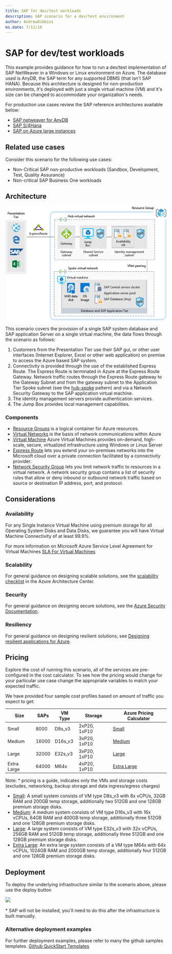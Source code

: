 ```yaml
---
title: SAP for dev/test workloads
description: SAP scenario for a dev/test environment
author: AndrewDibbins
ms.date: 7/11/18
---
```


# SAP for dev/test workloads

This example provides guidance for how to run a dev/test implementation of SAP NetWeaver in a Windows or Linux environment on Azure. The database used is AnyDB, the SAP term for any supported DBMS (that isn't SAP HANA). Because this architecture is designed for non-production environments, it's deployed with just a single virtual machine (VM) and it's size can be changed to accommodate your organization's needs.

For production use cases review the SAP reference architectures available below:

* [SAP netweaver for AnyDB][sap-netweaver]
* [SAP S/4Hana][sap-hana]
* [SAP on Azure large instances][sap-large]

## Related use cases

Consider this scenario for the following use cases:

* Non-Critical SAP non-productive workloads (Sandbox, Development, Test, Quality Assurance)
* Non-critical SAP Business One workloads

## Architecture

![Diagram](media/sap-2tier/SAP-Infra-2Tier_finalversion.png)

This scenario covers the provision of a single SAP system database and SAP application Server on a single virtual machine, the data flows through the scenario as follows:

1. Customers from the Presentation Tier use their SAP gui, or other user interfaces (Internet Explorer, Excel or other web application) on premise to access the Azure based SAP system.
2. Connectivity is provided through the use of the established Express Route. The Express Route is terminated in Azure at the Express Route Gateway. Network traffic routes through the Express Route gateway to the Gateway Subnet and from the gateway subnet to the Application Tier Spoke subnet (see the [hub-spoke][hub-spoke] pattern) and via a Network Security Gateway to the SAP application virtual machine.
3. The identity management servers provide authentication services.
4. The Jump Box provides local management capabilities.

### Components

* [Resource Groups](https://docs.microsoft.com/en-us/azure/azure-resource-manager/resource-group-overview#resource-groups) is a logical container for Azure resources.
* [Virtual Networks](https://docs.microsoft.com/en-us/azure/virtual-network/virtual-networks-overview) is the basis of network communications within Azure
* [Virtual Machine](https://docs.microsoft.com/en-us/azure/virtual-machines/windows/overview) Azure Virtual Machines provides on-demand, high-scale, secure, virtualized infrastructure using Windows or Linux Server
* [Express Route](https://docs.microsoft.com/en-us/azure/expressroute/expressroute-introduction) lets you extend your on-premises networks into the Microsoft cloud over a private connection facilitated by a connectivity provider.
* [Network Security Group](https://docs.microsoft.com/en-us/azure/virtual-network/security-overview) lets you limit network traffic to resources in a virtual network. A network security group contains a list of security rules that allow or deny inbound or outbound network traffic based on source or destination IP address, port, and protocol. 

## Considerations

### Availability

For any Single Instance Virtual Machine using premium storage for all Operating System Disks and Data Disks, we guarantee you will have Virtual Machine Connectivity of at least 99.9%.

For more information on Microsoft Azure Service Level Agreement for Virtual Machines [SLA For Virtual Machines](https://azure.microsoft.com/en-us/support/legal/sla/virtual-machines/v1_8/)

### Scalability

For general guidance on designing scalable solutions, see the [scalability checklist][scalability] in the Azure Architecture Center.

### Security

For general guidance on designing secure solutions, see the [Azure Security Documentation][security].

### Resiliency

For general guidance on designing resilient solutions, see [Designing resilient applications for Azure][resiliency].

## Pricing

Explore the cost of running this scenario, all of the services are pre-configured in the cost calculator.  To see how the pricing would change for your particular use case change the appropriate variables to match your expected traffic.

We have provided four sample cost profiles based on amount of traffic you expect to get:

|Size|SAPs|VM Type|Storage|Azure Pricing Calculator|
|----|----|-------|-------|---------------|
|Small|8000|D8s_v3|2xP20, 1xP10|[Small](https://azure.com/e/9d26b9612da9466bb7a800eab56e71d1)|
|Medium|16000|D16s_v3|3xP20, 1xP10|[Medium](https://azure.com/e/465bd07047d148baab032b2f461550cd)|
Large|32000|E32s_v3|3xP20, 1xP10|[Large](https://azure.com/e/ada2e849d68b41c3839cc976000c6931)|
Extra Large|64000|M64s|4xP20, 1xP10|[Extra Large](https://azure.com/e/975fb58a965c4fbbb54c5c9179c61cef)|

Note: * pricing is a guide, indicates only the VMs and storage costs (excludes, networking, backup storage and data ingress/egress charges)

* [Small](https://azure.com/e/9d26b9612da9466bb7a800eab56e71d1): A small system consists of VM type D8s_v3 with 8x vCPUs, 32GB RAM and 200GB temp storage, additionally two 512GB and one 128GB premium storage disks.
* [Medium](https://azure.com/e/465bd07047d148baab032b2f461550cd): A medium system consists of VM type D16s_v3 with 16x vCPUs, 64GB RAM and 400GB temp storage, additionally three 512GB and one 128GB premium storage disks.
* [Large](https://azure.com/e/ada2e849d68b41c3839cc976000c6931): A large system consists of VM type E32s_v3 with 32x vCPUs, 256GB RAM and 512GB temp storage, additionally three 512GB and one 128GB premium storage disks.
* [Extra Large](https://azure.com/e/975fb58a965c4fbbb54c5c9179c61cef): An extra large system consists of a VM type M64s with 64x vCPUs, 1024GB RAM and 2000GB temp storage, additionally four 512GB and one 128GB premium storage disks.

## Deployment

To deploy the underlying infrastructure similar to the scenario above, please use the deploy button

<a href="https://portal.azure.com/#create/Microsoft.Template/uri/https%3A%2F%2Fraw.githubusercontent.com%2Fmspnp%2Fsolution-architectures%2Fmaster%2Fapps%2Fsap-2tier%2Fazuredeploy.json" target="_blank">
    <img src="http://azuredeploy.net/deploybutton.png"/>
</a>

\* SAP will not be installed, you'll need to do this after the infrastructure is built manually.

### Alternative deployment examples

For further deployment examples, please refer to many the github samples templates. [Github QuickStart Templates](https://github.com/Azure/azure-quickstart-templates)

<!-- links -->
[reference architecture]:  /azure/architecture/reference-architectures/sap
[resiliency]: /azure/architecture/resiliency/
[security]: /azure/security/
[scalability]: /azure/architecture/checklist/scalability
[sap-netweaver]: /azure/architecture/reference-architectures/sap/sap-netweaver
[sap-hana]: /azure/architecture/reference-architectures/sap/sap-s4hana
[sap-large]: /azure/architecture/reference-architectures/sap/hana-large-instances
[hub-spoke]: /azure/architecture/reference-architectures/hybrid-networking/hub-spoke